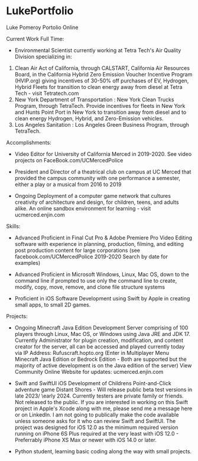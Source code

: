 # LukePortfolio
Luke Pomeroy Portolio Online

Current Work Full Time:

- Environmental Scientist currently working at Tetra Tech's Air Quality Division specializing in:
1. Clean Air Act of California, through CALSTART, California Air Resources Board, in the California Hybrid Zero Emission Voucher Incentive Program (HVIP.org) giving incentives of 30-50% off purchases of EV, Hydrogen, Hybrid Fleets for transition to clean energy away from diesel at Tetra Tech - visit Tetratech.com 
2. New York Department of Transportation : New York Clean Trucks Program, through TetraTech. Provide incentives for fleets in New York and Hunts Point Port in New York to transition away from diesel and to clean energy Hydrogen, Hybrid, and Zero-Emission vehicles.
3. Los Angeles Sanitation : Los Angeles Green Business Program, through TetraTech.

Accomplishments:

- Video Editor for University of California Merced in 2019-2020. See video projects on FaceBook.com/UCMercedPolice

- President and Director of a theatrical club on campus at UC Merced that provided the campus community with one performance a semester, either a play or a musical from 2016 to 2019

- Ongoing Deployment of a computer game network that cultures creativity of architecture and design, for children, teens, and adults alike. An online sandbox environment for learning - visit ucmerced.enjin.com

Skills:

- Advanced Proficient in Final Cut Pro & Adobe Premiere Pro Video Editing software with experience in planning, production, filming, and editing post production content for large corporations (see facebook.com/UCMercedPolice 2019-2020 Search by date for examples)

- Advanced Proficient in Microsoft Windows, Linux, Mac OS, down to the command line if prompted to use only the command line to create, modify, copy, move, remove, and clone file structure systems

- Proficient in iOS Software Development using Swift by Apple in creating small apps, to small 2D games.

Projects:

- Ongoing Minecraft Java Edition Development Server comprising of 100 players through Linux, Mac OS, or Windows using Java JRE and JDK 17. Currently Administrator for plugin creation, modification, and content creator for the server, all can be accessed and played currently today via IP Address: Rufuscraft.hopto.org (Enter in Multiplayer Menu Minecraft Java Edition or Bedrock Edition - Both are supported but the majority of active development is on the Java edition of the server) View Community Online Website for updates: ucmerced.enjin.com

- Swift and SwiftUI iOS Development of Childrens Point-and-Click adventure game Distant Shores - Will release public beta test versions in late 2023/ \early 2024. Currently testers are private family or friends. Not released to the public. 
  If you are interested in working on this Swift project in Apple's Xcode along with me, please send me a message here or on LinkedIn. I am not going to publically make the code available unless someone asks for it who can review Swift and SwiftUI. 
  The project was designed for iOS 12.0 as the minimum required version running on iPhone 6S Plus required at the very least with iOS 12.0 - Preferrably iPhone XS Max or newer with iOS 14.0 or later.

- Python student, learning basic coding along the way with small projects.


